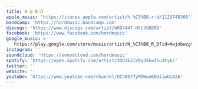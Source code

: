 ```yaml
---
title: H ø R D
apple_music: 'https://itunes.apple.com/artist/h-%C3%B8-r-d/1123748366'
bandcamp: 'https://hordmusic.bandcamp.com'
discogs: 'https://www.discogs.com/artist/4097447-H%C3%B8RD'
facebook: 'https://www.facebook.com/hordmusic'
google_music: >-
   https://play.google.com/store/music/artist/H_%C3%B8_R_D?id=Awjobwzgtt2qqrr4ut6qpptibmy
instagram: ''
soundcloud: 'https://soundcloud.com/hordmusic'
spotify: 'https://open.spotify.com/artist/3OU3EJiVXgJ5EwI5uJtykc'
twitter: ''
website: ''
youtube: 'https://www.youtube.com/channel/UCh0577yMSWuo6NUiiwUz82A'
---
```


